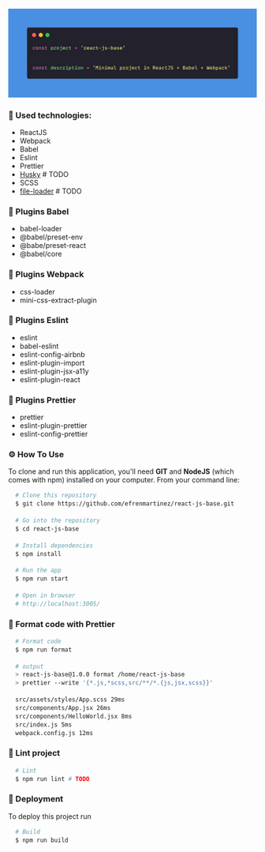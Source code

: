![react-babel-webpack](/covers/react-js-base.png)

### 🎯 Used technologies:

- ReactJS
- Webpack
- Babel
- Eslint
- Prettier
- [Husky](https://typicode.github.io/husky/#/) # TODO
- SCSS
- [file-loader](https://github.com/webpack-contrib/file-loader) # TODO

### 🎯 Plugins Babel

- babel-loader
- @babel/preset-env
- @babe/preset-react
- @babel/core

### 🎯 Plugins Webpack

- css-loader
- mini-css-extract-plugin

### 🎯 Plugins Eslint

- eslint
- babel-eslint
- eslint-config-airbnb
- eslint-plugin-import
- eslint-plugin-jsx-a11y
- eslint-plugin-react

### 🎯 Plugins Prettier

- prettier
- eslint-plugin-prettier
- eslint-config-prettier

### ⚙️ How To Use

To clone and run this application, you'll need **GIT** and **NodeJS** (which comes with npm) installed on your computer. From your command line:

```bash
  # Clone this repository
  $ git clone https://github.com/efrenmartinez/react-js-base.git

  # Go into the repository
  $ cd react-js-base

  # Install dependencies
  $ npm install

  # Run the app
  $ npm run start

  # Open in browser
  # http://localhost:3005/
```

### 🎨 Format code with Prettier

```bash
  # Format code
  $ npm run format

  # output
  > react-js-base@1.0.0 format /home/react-js-base
  > prettier --write '{*.js,*scss,src/**/*.{js,jsx,scss}}'

  src/assets/styles/App.scss 29ms
  src/components/App.jsx 26ms
  src/components/HelloWorld.jsx 8ms
  src/index.js 5ms
  webpack.config.js 12ms
```

### 🚩 Lint project

```bash
  # Lint
  $ npm run lint # TODO
```

### 🚀 Deployment

To deploy this project run

```bash
  # Build
  $ npm run build
```
